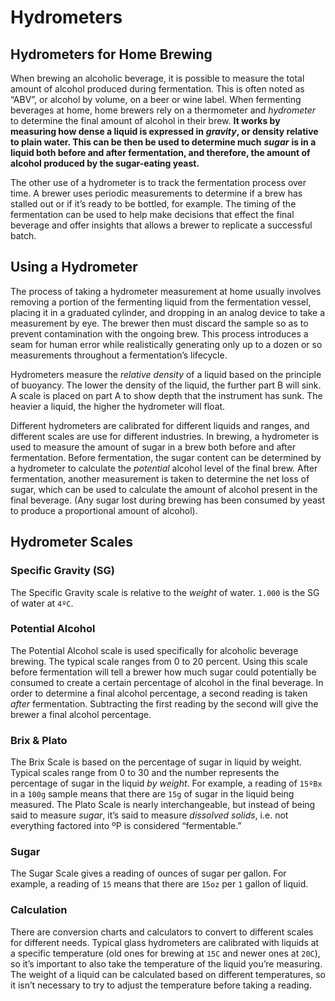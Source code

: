 # Hydrometers

## Hydrometers for Home Brewing

When brewing an alcoholic beverage, it is possible to measure the total amount of alcohol produced during fermentation. This is often noted as “ABV”, or alcohol by volume, on a beer or wine label. When fermenting beverages at home, home brewers rely on a thermometer and _hydrometer_ to determine the final amount of alcohol in their brew. **It works by measuring how dense a liquid is expressed in** _**gravity**_**, or density relative to plain water. This can be then be used to determine much** _**sugar**_ **is in a liquid both before and after fermentation, and therefore, the amount of alcohol produced by the sugar-eating yeast.**

The other use of a hydrometer is to track the fermentation process over time. A brewer uses periodic measurements to determine if a brew has stalled out or if it’s ready to be bottled, for example. The timing of the fermentation can be used to help make decisions that effect the final beverage and offer insights that allows a brewer to replicate a successful batch.

## Using a Hydrometer

The process of taking a hydrometer measurement at home usually involves removing a portion of the fermenting liquid from the fermentation vessel, placing it in a graduated cylinder, and dropping in an analog device to take a measurement by eye. The brewer then must discard the sample so as to prevent contamination with the ongoing brew. This process introduces a seam for human error while realistically generating only up to a dozen or so measurements throughout a fermentation’s lifecycle.

Hydrometers measure the _relative density_ of a liquid based on the principle of buoyancy. The lower the density of the liquid, the further part B will sink. A scale is placed on part A to show depth that the instrument has sunk. The heavier a liquid, the higher the hydrometer will float.

Different hydrometers are calibrated for different liquids and ranges, and different scales are use for different industries. In brewing, a hydrometer is used to measure the amount of sugar in a brew both before and after fermentation. Before fermentation, the sugar content can be determined by a hydrometer to calculate the _potential_ alcohol level of the final brew. After fermentation, another measurement is taken to determine the net loss of sugar, which can be used to calculate the amount of alcohol present in the final beverage. \(Any sugar lost during brewing has been consumed by yeast to produce a proportional amount of alcohol\).

## Hydrometer Scales

### Specific Gravity \(SG\)

The Specific Gravity scale is relative to the _weight_ of water. `1.000` is the SG of water at `4ºC`.

### Potential Alcohol

The Potential Alcohol scale is used specifically for alcoholic beverage brewing. The typical scale ranges from 0 to 20 percent. Using this scale before fermentation will tell a brewer how much sugar could potentially be consumed to create a certain percentage of alcohol in the final beverage. In order to determine a final alcohol percentage, a second reading is taken _after_ fermentation. Subtracting the first reading by the second will give the brewer a final alcohol percentage.

### Brix & Plato

The Brix Scale is based on the percentage of sugar in liquid by weight. Typical scales range from 0 to 30 and the number represents the percentage of sugar in the liquid _by weight_. For example, a reading of `15ºBx` in a `100g` sample means that there are `15g` of sugar in the liquid being measured. The Plato Scale is nearly interchangeable, but instead of being said to measure _sugar_, it’s said to measure _dissolved solids_, i.e. not everything factored into ºP is considered “fermentable.”

### Sugar

The Sugar Scale gives a reading of ounces of sugar per gallon. For example, a reading of `15` means that there are `15oz` per `1` gallon of liquid.

### Calculation

There are conversion charts and calculators to convert to different scales for different needs. Typical glass hydrometers are calibrated with liquids at a specific temperature \(old ones for brewing at `15C` and newer ones at `20C`\), so it’s important to also take the temperature of the liquid you’re measuring. The weight of a liquid can be calculated based on different temperatures, so it isn’t necessary to try to adjust the temperature before taking a reading.

